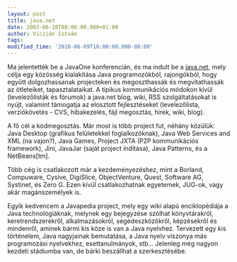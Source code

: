 ```yaml
---
layout: post
title: java.net
date: 2003-06-10T08:00:00.000+01:00
author: Viczián István
tags:
modified_time: '2018-06-09T10:00:00.000-08:00'
---
```


Ma jelentették be a JavaOne konferencián, és ma indult be a
[java.net](http://www.java.net/index.html), mely célja egy közösség
kialakítása Java programozókból, rajongókból, hogy együtt dolgozhassanak
projecteken és megoszthassák és megvitathassák az ötleteiket,
tapasztalataikat. A tipikus kommunikációs módokon kívül (levelezőlisták
és fórumok) a java.net blog, wiki, RSS szolgáltatásokat is nyújt,
valamint támogatja az elosztott fejlesztéseket (levelezőlista,
verziókövetés - CVS, hibakezelés, fájl megosztás, hírek, wiki, blog).

A fő cél a kódmegosztás. Már most is több project fut, néhány közülük:
Java Desktop (grafikus felületekkel foglalkozóknak), Java Web Services
and XML (na vajon?), Java Games, Project JXTA (P2P kommunikációs
framework), Jini, JavaJar (saját project indítása), Java Patterns, és a
NetBeans\[tm\].

Több cég is csatlakozott már a kezdeményezéshez, mint a Borland,
Compuware, Cysive, DigiSlice, ObjectVenture, Quest, Software AG,
Systinet, és Zero G. Ezen kívül csatlakozhatnak egyetemek, JUG-ok, vagy
akár magánszemélyek is.

Egyik kedvencem a Javapedia project, mely egy wiki alapú enciklopédiája
a Java technológiáknak, melynek egy bejegyzése szólhat könyvtárakról,
keretrendszerekről, alkalmazásokról, segédeszközökről, képzésekről és
mindenről, aminek bármi kis köze is van a Java nyelvhez. Tervezett egy
kis történelem, Java nagyjainak bemutatása, a Java nyelv viszonya más
programozási nyelvekhez, esettanulmányok, stb... Jelenleg még nagyon
kezdeti stádiumba van, de bárki beszállhat a szerkesztésébe.
